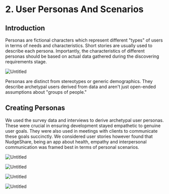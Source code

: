# 2. User Personas And Scenarios

## Introduction

Personas are fictional characters which represent different "types" of users in terms of needs and characteristics. Short stories are usually used to describe each persona. Importantly, the characteristics of different personas should be based on actual data gathered during the discovering requirements stage. 

![Untitled](2%20User%20Personas%20And%20Scenarios%20c3c8c3055bd54c1cb266e4475a9e6ace/Untitled.png)

Personas are distinct from stereotypes or generic demographics. They describe archetypal users derived from data and aren't just open-ended assumptions about "groups of people."  

## Creating Personas

We used the survey data and interviews to derive archetypal user personas. These were crucial in ensuring development stayed empathetic to genuine user goals.
They were also used in meetings with clients to communicate these goals succinctly.
We considered user stories however found that NudgeShare, being an app about health, empathy and interpersonal communication was framed best in terms of personal scenarios.

![Untitled](2%20User%20Personas%20And%20Scenarios%20c3c8c3055bd54c1cb266e4475a9e6ace/Untitled%201.png)

![Untitled](2%20User%20Personas%20And%20Scenarios%20c3c8c3055bd54c1cb266e4475a9e6ace/Untitled%202.png)

![Untitled](2%20User%20Personas%20And%20Scenarios%20c3c8c3055bd54c1cb266e4475a9e6ace/Untitled%203.png)

![Untitled](2%20User%20Personas%20And%20Scenarios%20c3c8c3055bd54c1cb266e4475a9e6ace/Untitled%204.png)